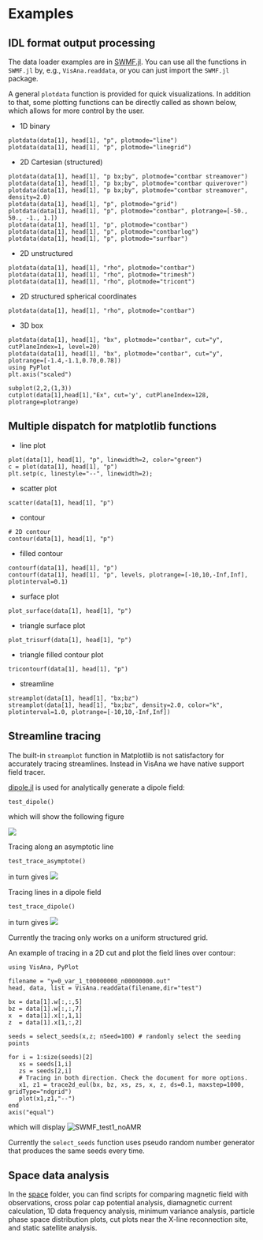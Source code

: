 # Examples

## IDL format output processing

The data loader examples are in [SWMF.jl](https://henry2004y.github.io/SWMF/dev/man/examples/). You can use all the functions in `SWMF.jl` by, e.g., `VisAna.readdata`, or you can just import the `SWMF.jl` package.

A general `plotdata` function is provided for quick visualizations. In addition to that, some plotting functions can be directly called as shown below, which allows for more control by the user.

- 1D binary
```
plotdata(data[1], head[1], "p", plotmode="line")
plotdata(data[1], head[1], "p", plotmode="linegrid")
```

- 2D Cartesian (structured)
```
plotdata(data[1], head[1], "p bx;by", plotmode="contbar streamover")
plotdata(data[1], head[1], "p bx;by", plotmode="contbar quiverover")
plotdata(data[1], head[1], "p bx;by", plotmode="contbar streamover", density=2.0)
plotdata(data[1], head[1], "p", plotmode="grid")
plotdata(data[1], head[1], "p", plotmode="contbar", plotrange=[-50., 50., -1., 1.])
plotdata(data[1], head[1], "p", plotmode="contbar")
plotdata(data[1], head[1], "p", plotmode="contbarlog")
plotdata(data[1], head[1], "p", plotmode="surfbar")
```

- 2D unstructured
```
plotdata(data[1], head[1], "rho", plotmode="contbar")
plotdata(data[1], head[1], "rho", plotmode="trimesh")
plotdata(data[1], head[1], "rho", plotmode="tricont")
```

- 2D structured spherical coordinates
```
plotdata(data[1], head[1], "rho", plotmode="contbar")
```

- 3D box
```
plotdata(data[1], head[1], "bx", plotmode="contbar", cut="y", cutPlaneIndex=1, level=20)
plotdata(data[1], head[1], "bx", plotmode="contbar", cut="y", plotrange=[-1.4,-1.1,0.70,0.78])
using PyPlot
plt.axis("scaled")

subplot(2,2,(1,3))
cutplot(data[1],head[1],"Ex", cut='y', cutPlaneIndex=128, plotrange=plotrange)
```

## Multiple dispatch for matplotlib functions
- line plot
```
plot(data[1], head[1], "p", linewidth=2, color="green")
c = plot(data[1], head[1], "p")
plt.setp(c, linestyle="--", linewidth=2);
```

- scatter plot
```
scatter(data[1], head[1], "p")
```

- contour
```
# 2D contour
contour(data[1], head[1], "p")
```

- filled contour
```
contourf(data[1], head[1], "p")
contourf(data[1], head[1], "p", levels, plotrange=[-10,10,-Inf,Inf], plotinterval=0.1)
```

- surface plot
```
plot_surface(data[1], head[1], "p")
```

- triangle surface plot
```
plot_trisurf(data[1], head[1], "p")
```

- triangle filled contour plot
```
tricontourf(data[1], head[1], "p")
```

- streamline
```
streamplot(data[1], head[1], "bx;bz")
streamplot(data[1], head[1], "bx;bz", density=2.0, color="k", plotinterval=1.0, plotrange=[-10,10,-Inf,Inf])
```

## Streamline tracing

The built-in `streamplot` function in Matplotlib is not satisfactory for accurately tracing streamlines. Instead in VisAna we have native support field tracer.

[dipole.jl](https://github.com/henry2004y/VisAnaJulia/blob/master/src/dipole.jl) is used for analytically generate a dipole field:
```
test_dipole()
```
which will show the following figure

![](../images/dipole_plot.png)

Tracing along an asymptotic line
```
test_trace_asymptote()
```
in turn gives
![](../images/trace_asymptote.png)

Tracing lines in a dipole field
```
test_trace_dipole()
```
in turn gives
![](../images/trace_dipole.png)

Currently the tracing only works on a uniform structured grid.

An example of tracing in a 2D cut and plot the field lines over contour:
```
using VisAna, PyPlot

filename = "y=0_var_1_t00000000_n00000000.out"
head, data, list = VisAna.readdata(filename,dir="test")

bx = data[1].w[:,:,5]
bz = data[1].w[:,:,7]
x  = data[1].x[:,1,1]
z  = data[1].x[1,:,2]

seeds = select_seeds(x,z; nSeed=100) # randomly select the seeding points

for i = 1:size(seeds)[2]
   xs = seeds[1,i]
   zs = seeds[2,i]
   # Tracing in both direction. Check the document for more options.
   x1, z1 = trace2d_eul(bx, bz, xs, zs, x, z, ds=0.1, maxstep=1000, gridType="ndgrid")
   plot(x1,z1,"--")
end
axis("equal")
```
which will display
![SWMF_test1_noAMR](../images/BxBz_y0cut.png)

Currently the `select_seeds` function uses pseudo random number generator that produces the same seeds every time.

## Space data analysis

In the [space](../../../space) folder, you can find scripts for comparing magnetic field with observations, cross polar cap potential analysis, diamagnetic current calculation, 1D data frequency analysis, minimum variance analysis, particle phase space distribution plots, cut plots near the X-line reconnection site, and static satellite analysis.
